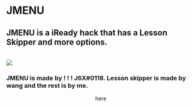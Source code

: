 # JMENU
<p align="center">
<h2>JMENU is a iReady hack that has a Lesson Skipper and more options.</h2>
  <br>
<img src="https://cdn.glitch.me/3ffb250d-17ed-4059-96f6-b63105c97664/logo.png"></img>
<h3>JMENU is made by ! ! ! J6X#0118. Lesson skipper is made by wang and the rest is by me.</h3>
<p align="center"
   The discord can be found <a href="https://discord.gg/UppuATnYrG">here</a>
<p>
